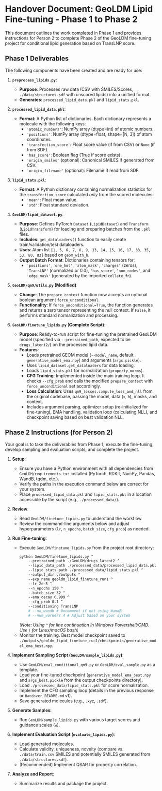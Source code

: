 # Handover Document: GeoLDM Lipid Fine-tuning - Phase 1 to Phase 2

This document outlines the work completed in Phase 1 and provides instructions for Person 2 to complete Phase 2 of the GeoLDM fine-tuning project for conditional lipid generation based on TransLNP score.

## Phase 1 Deliverables

The following components have been created and are ready for use:

1.  **`preprocess_lipids.py`**: 
    *   **Purpose**: Processes raw data (CSV with SMILES/Scores, `./data/structures.sdf` with unscored lipids) into a unified format.
    *   **Generates**: `processed_lipid_data.pkl` and `lipid_stats.pkl`.

2.  **`processed_lipid_data.pkl`**: 
    *   **Format**: A Python list of dictionaries. Each dictionary represents a molecule with the following keys:
        *   `'atomic_numbers'`: NumPy array (dtype=int) of atomic numbers.
        *   `'positions'`: NumPy array (dtype=float, shape=[N, 3]) of atom coordinates.
        *   `'transfection_score'`: Float score value (if from CSV) or `None` (if from SDF).
        *   `'has_score'`: Boolean flag (True if score exists).
        *   `'origin_smiles'` (optional): Canonical SMILES if generated from CSV.
        *   `'origin_filename'` (optional): Filename if read from SDF.

3.  **`lipid_stats.pkl`**:
    *   **Format**: A Python dictionary containing normalization statistics for the `transfection_score` calculated *only* from the scored molecules:
        *   `'mean'`: Float mean value.
        *   `'std'`: Float standard deviation.

4.  **`GeoLDM/lipid_dataset.py`**:
    *   **Purpose**: Defines PyTorch `Dataset` (`LipidDataset`) and `Transform` (`LipidTransform`) for loading and preparing batches from the `.pkl` files.
    *   **Includes**: `get_dataloaders()` function to easily create train/validation/test dataloaders.
    *   **Uses**: Atom list `[1, 5, 6, 7, 8, 9, 13, 14, 15, 16, 17, 33, 35, 53, 80, 83]` based on `geom_with_h`.
    *   **Output Batch Format**: Dictionaries containing tensors for:
        *   `'positions'`, `'one_hot'`, `'atom_mask'`, `'charges'` (zeros), `'TransLNP'` (normalized or 0.0), `'has_score'`, `'num_nodes'`, and `'edge_mask'` (generated by the imported `collate_fn`).

5.  **`GeoLDM/qm9/utils.py` (Modified)**:
    *   **Change**: The `prepare_context` function now accepts an optional boolean argument `force_unconditional`.
    *   **Functionality**: If `force_unconditional=True`, the function generates and returns a zero tensor representing the null context. If `False`, it performs standard normalization and processing.

6.  **`GeoLDM/finetune_lipids.py` (Complete Script)**:
    *   **Purpose**: Ready-to-run script for fine-tuning the pretrained GeoLDM model (specified via `--pretrained_path`, expected to be `drugs_latent2/`) on the processed lipid data.
    *   **Features**:
        *   Loads pretrained GEOM model (`--model_name`, default `generative_model_ema.npy`) and arguments (`args.pickle`).
        *   Uses `lipid_dataset.get_dataloaders` for data loading.
        *   Loads `lipid_stats.pkl` for normalization (`property_norms`).
        *   **CFG Training**: Implemented inside the main training loop. It checks `--cfg_prob` and calls the modified `prepare_context` with `force_unconditional` set accordingly.
        *   **Loss Calculation**: Uses `qm9_losses.compute_loss_and_nll` from the original codebase, passing the model, data (`x`, `h`), masks, and context.
        *   Includes argument parsing, optimizer setup (re-initialized for fine-tuning), EMA handling, validation loop (calculating NLL), and checkpoint saving based on best validation NLL.

## Phase 2 Instructions (for Person 2)

Your goal is to take the deliverables from Phase 1, execute the fine-tuning, develop sampling and evaluation scripts, and complete the project.

1.  **Setup**: 
    *   Ensure you have a Python environment with all dependencies from `GeoLDM/requirements.txt` installed (PyTorch, RDKit, NumPy, Pandas, WandB, tqdm, etc.).
    *   Verify the paths in the execution command below are correct for your system.
    *   Place `processed_lipid_data.pkl` and `lipid_stats.pkl` in a location accessible by the script (e.g., `./processed_data/`).

2.  **Review**: 
    *   Read `GeoLDM/finetune_lipids.py` to understand the workflow.
    *   Review the command-line arguments below and adjust hyperparameters (`lr`, `n_epochs`, `batch_size`, `cfg_prob`) as needed.

3.  **Run Fine-tuning**: 
    *   Execute `GeoLDM/finetune_lipids.py` from the project root directory:
        ```bash
        python GeoLDM/finetune_lipids.py ^
            --pretrained_path ./GeoLDM/drugs_latent2 ^
            --lipid_data_path ./processed_data/processed_lipid_data.pkl ^
            --lipid_stats_path ./processed_data/lipid_stats.pkl ^
            --output_dir ./outputs ^
            --exp_name geoldm_lipid_finetune_run1 ^
            --lr 2e-5 ^
            --n_epochs 150 ^
            --batch_size 32 ^
            --ema_decay 0.999 ^
            --cfg_prob 0.1 ^
            --conditioning TransLNP 
            # --no_wandb # Uncomment if not using WandB
            # --num_workers 4 # Adjust based on your system
        ```
        *(Note: Using `^` for line continuation in Windows Powershell/CMD. Use `\` for Linux/macOS bash)*
    *   Monitor the training. Best model checkpoint saved to `./outputs/geoldm_lipid_finetune_run1/checkpoints/generative_model_ema_best.npy`.

4.  **Implement Sampling Script (`GeoLDM/sample_lipids.py`)**: 
    *   Use `GeoLDM/eval_conditional_qm9.py` or `GeoLDM/eval_sample.py` as a template.
    *   Load your fine-tuned checkpoint (`generative_model_ema_best.npy` and `args_best.pickle` from the output checkpoints directory).
    *   Load `./processed_data/lipid_stats.pkl` for score normalization.
    *   Implement the CFG sampling loop (details in the previous response or `Handover_README.md` v1).
    *   Save generated molecules (e.g., `.xyz`, `.sdf`).

5.  **Generate Samples**: 
    *   Run `GeoLDM/sample_lipids.py` with various target scores and guidance scales (`w`).

6.  **Implement Evaluation Script (`evaluate_lipids.py`)**: 
    *   Load generated molecules.
    *   Calculate validity, uniqueness, novelty (compare vs. `./data/train.csv` SMILES and potentially SMILES generated from `./data/structures.sdf`).
    *   (Recommended) Implement QSAR for property correlation.

7.  **Analyze and Report**: 
    *   Summarize results and package the project. 
